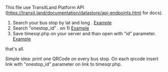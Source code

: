 This file use TransitLand Platform API (https://transit.land/documentation/datastore/api-endpoints.html for docs).

1) Search your bus stop by lat and long . [Example](https://transit.land/api/v1/stops?lat=40.36183&lon=18.16866)
2) Search "onestop_id" . on 1) [Example](s-srhvt7tyqw-le~br~cityterminal)
3) Save timesqr.php on your server and than open with "id" parameter. [Example](www.piersoft.it/gtfstutorial/timesqr.php?id=s-srhvt7tyqw-le~br~cityterminal)

that's all.

Simple idea: print one QRCode on every bus stop. On each qrcode insert link with "onestop_id" parameter on link to timesqr.php. 

